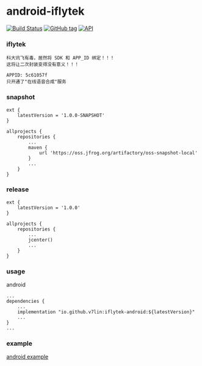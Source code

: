 # android-iflytek

[![Build Status](https://cloud.drone.io/api/badges/v7lin/android-iflytek/status.svg)](https://cloud.drone.io/v7lin/android-iflytek)
[![GitHub tag](https://img.shields.io/github/tag/v7lin/android-iflytek.svg)](https://github.com/v7lin/android-iflytek/releases)
[![API](https://img.shields.io/badge/API-14%2B-brightgreen.svg?style=flat)](https://android-arsenal.com/api?level=14)
### iflytek

````
科大讯飞有毒，居然将 SDK 和 APP_ID 绑定！！！
这将让二次封装变得没有意义！！！
````

````
APPID: 5c61057f
只开通了"在线语音合成"服务
````

### snapshot

````
ext {
    latestVersion = '1.0.0-SNAPSHOT'
}

allprojects {
    repositories {
        ...
        maven {
            url 'https://oss.jfrog.org/artifactory/oss-snapshot-local'
        }
        ...
    }
}
````

### release

````
ext {
    latestVersion = '1.0.0'
}

allprojects {
    repositories {
        ...
        jcenter()
        ...
    }
}
````

### usage

android
````
...
dependencies {
    ...
    implementation "io.github.v7lin:iflytek-android:${latestVersion}"
    ...
}
...
````

### example

[android example](./app/src/main/java/io/github/v7lin/iflytek/MainActivity.java)
